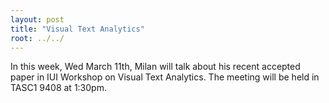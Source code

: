 ```yaml
---
layout: post
title: "Visual Text Analytics"
root: ../../
---
```

In this week, Wed March 11th, Milan will talk about his recent accepted paper in IUI Workshop on Visual Text Analytics.
The meeting will be held in TASC1 9408 at 1:30pm.
